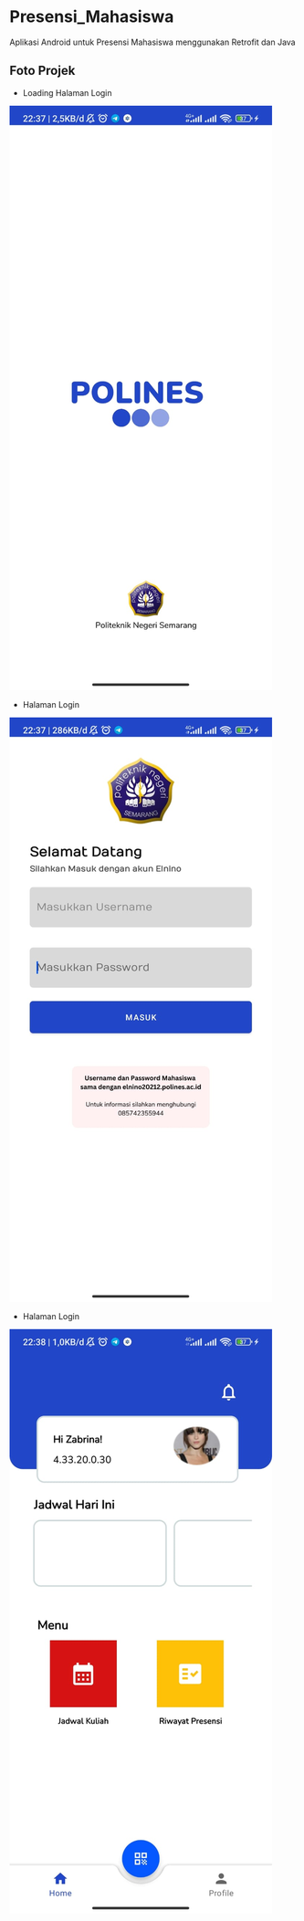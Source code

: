 # Presensi_Mahasiswa
Aplikasi Android untuk Presensi Mahasiswa menggunakan Retrofit dan Java

## Foto Projek
- Loading Halaman Login

![alt text](ssan/loadinglogin.jpeg)

- Halaman Login

![alt text](ssan/login.jpeg)

- Halaman Login

![alt text](ssan/loginuser.jpeg)
